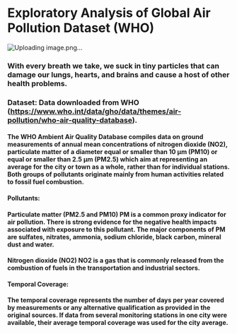 # Exploratory Analysis of Global Air Pollution Dataset (WHO)

![Uploading image.png…]()


### With every breath we take, we suck in tiny particles that can damage our lungs, hearts, and brains and cause a host of other health problems.

### Dataset: Data downloaded from WHO (https://www.who.int/data/gho/data/themes/air-pollution/who-air-quality-database).

#### The WHO Ambient Air Quality Database compiles data on ground measurements of annual mean concentrations of nitrogen dioxide (NO2), particulate matter of a diameter equal or smaller than 10 μm (PM10) or equal or smaller than 2.5 μm (PM2.5) which aim at representing an average for the city or town as a whole, rather than for individual stations. Both groups of pollutants originate mainly from human activities related to fossil fuel combustion.

#### Pollutants:

#### Particulate matter (PM2.5 and PM10) PM is a common proxy indicator for air pollution. There is strong evidence for the negative health impacts associated with exposure to this pollutant. The major components of PM are sulfates, nitrates, ammonia, sodium chloride, black carbon, mineral dust and water.

#### Nitrogen dioxide (NO2) NO2 is a gas that is commonly released from the combustion of fuels in the transportation and industrial sectors.

#### Temporal Coverage:

#### The temporal coverage represents the number of days per year covered by measurements or any alternative qualification as provided in the original sources. If data from several monitoring stations in one city were available, their average temporal coverage was used for the city average.
